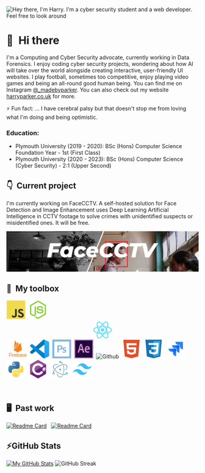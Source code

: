 ![Hey there, I'm Harry. I'm a cyber security student and a web developer. Feel free to look around](https://github.com/Parker06/Parker06/blob/main/header.gif)

# 👋 &nbsp;Hi there

I'm a Computing and Cyber Security advocate, currently working in Data Forensics. I enjoy coding cyber security projects, wondering about how AI will take over the world alongside creating interactive, user-friendly UI websites. I play football, sometimes too competitive, enjoy playing video games and being an all-round good human being. You can find me on Instagram [@_madebyparker](https://www.instagram.com/_madebyparker/). You can also check out my website [harryparker.co.uk](https://harryparker.co.uk) for more.

⚡ Fun fact: ... I have cerebral palsy but that doesn't stop me from loving what I'm doing and being optimistic.

### Education: 

- Plymouth University (2019 - 2020): BSc (Hons) Computer Science Foundation Year - 1st (First Class)
- Plymouth University (2020 - 2023): BSc (Hons) Computer Science (Cyber Security) - 2:1 (Upper Second) 

## 👇 &nbsp;Current project

I'm currently working on FaceCCTV. A self-hosted solution for Face Detection and Image Enhancement uses Deep Learning Artificial Intelligence in CCTV footage to solve crimes with unidentified suspects or misidentified ones. It will be free.

![FaceCCTV](https://github.com/MadeByParker/MadeByParker/blob/main/New%20Banner.jpg)

## 🧰 &nbsp;My toolbox

<img  src="https://raw.githubusercontent.com/devicons/devicon/1119b9f84c0290e0f0b38982099a2bd027a48bf1/icons/javascript/javascript-original.svg" alt="JavaScript" width="50" height="50"/> &nbsp;<img  src="https://raw.githubusercontent.com/devicons/devicon/1119b9f84c0290e0f0b38982099a2bd027a48bf1/icons/nodejs/nodejs-plain.svg" alt="NodeJS" width="50" height="50"/> &nbsp; <img  src="https://raw.githubusercontent.com/devicons/devicon/1119b9f84c0290e0f0b38982099a2bd027a48bf1/icons/react/react-original.svg" alt="ReactJS" width="50" height="50" style="margin:0 auto; display:block;"/> &nbsp;<img src="https://raw.githubusercontent.com/devicons/devicon/1119b9f84c0290e0f0b38982099a2bd027a48bf1/icons/firebase/firebase-plain-wordmark.svg" alt="Firebase" width="50" height="50"/> &nbsp;<img  src="https://raw.githubusercontent.com/devicons/devicon/1119b9f84c0290e0f0b38982099a2bd027a48bf1/icons/vscode/vscode-original.svg" alt="VSCode" width="50" height="50"/> &nbsp;<img  src="https://raw.githubusercontent.com/devicons/devicon/1119b9f84c0290e0f0b38982099a2bd027a48bf1/icons/photoshop/photoshop-line.svg" alt="Photoshop" width="50" height="50"/> &nbsp;<img src="https://github.com/devicons/devicon/blob/master/icons/aftereffects/aftereffects-original.svg" alt="After Effects" width="50" height="50"/> &nbsp;<img  src="https://github.com/CyrisXD/CyrisXD/raw/master/assets/Github.png" alt="Github"/> &nbsp;<img  src="https://raw.githubusercontent.com/devicons/devicon/1119b9f84c0290e0f0b38982099a2bd027a48bf1/icons/html5/html5-plain.svg" alt="HTML5" width="50" height="50"/> &nbsp;<img  src="https://raw.githubusercontent.com/devicons/devicon/1119b9f84c0290e0f0b38982099a2bd027a48bf1/icons/css3/css3-original.svg" alt="CSS3" width="50" height="50"/> &nbsp;<img src="https://github.com/devicons/devicon/blob/master/icons/jira/jira-original.svg" alt="Jira" width="50" height="50"/> &nbsp;<img src="https://github.com/devicons/devicon/blob/master/icons/python/python-original.svg" alt="Python" width="50" height="50"/> &nbsp;<img src="https://github.com/devicons/devicon/blob/master/icons/csharp/csharp-original.svg" alt="C-Sharp" width="50" height="50"/> &nbsp;<img src="https://github.com/devicons/devicon/blob/master/icons/electron/electron-original.svg" alt="Electron" width="50" height="50"/> &nbsp;<img src="https://github.com/devicons/devicon/blob/master/icons/tailwindcss/tailwindcss-plain.svg" alt="Tailwind CSS" width="50" height="50"/> 


&nbsp;

## 🖥 &nbsp;Past work

[![Readme Card](https://github-readme-stats.vercel.app/api/pin/?username=MadeByParker&repo=Artificial_Intelligence_COMP2002&bg_color=0d1116&title_color=96d6ff&text_color=a4aacb&icon_color=007ec6)](https://github.com/MadeByParker/Artificial_Intelligence_COMP2002) &nbsp; [![Readme Card](https://github-readme-stats.vercel.app/api/pin/?username=MadeByParker&repo=FaceCCTV&bg_color=0d1116&title_color=96d6ff&text_color=a4aacb&icon_color=007ec6)](https://github.com/MadeByParker/FaceCCTV)


## ⚡GitHub Stats
<!-- Stats -->
<!-- Credit to https://github.com/anuraghazra/github-readme-stats -->
[![My GitHub Stats](https://github-readme-stats.vercel.app/api/?username=MadeByParker&count_private=true&theme=github_dark&showicons=true)]()
![GitHub Streak](https://github-readme-streak-stats.herokuapp.com/?user=MadeByParker&theme=github_dark&count_private=true&bg_color=0d1116&title_color=96d6ff&text_color=a4aacb&icon_color=007ec6)

<!-- ## 🔭 I’m currently working on / my projects are: ... :arrow_down:

* Spotify Web Player with lyrics - Used React - `finished`.
* A security dashboard - `finished`.
* A Mastermind Code - Breaker game for the console - `finished`.
* A Dungeon Crawler Console Game - `finished`.
* Chicken crossing the Road, to tackle learning simple arithmetic maths while playing a game, to increase fun and productivity - `finished`.
* Portfolio with React JS and Tailwind CSS - `finished` - [Website](https://harryparker.co.uk)
* FarmBnB hotel booking mobile app - `finished`.
* Custom C# API - `finished`.
* Linked Data Application display Plymouth Bus Stop Locations - `finished`
* Storing Students enrolled on to multiple programmes in a Database + Mobile App to go with it - `finished`.
* Group Project, designing and building a website using Textpattern - `finished`.

## 💻 Technologies Used:

* Visual Studio 2019 / VSC.
* Boostrap v4 / v5.
* Materialize CSS / Tailwind CSS
* C#
* HTML, CSS, JavaScript
* C# Console App (.NET Framework)
* Google Firebase (Authentication, Cloud Storage, and Hosting)
* Microsoft Azure Hosting
* React
* PHP

## 🌱 I'm currently learning:

* Java / Kotlin
* React Native
* Electron

**harry-parker6/harry-parker6** is a ✨ _special_ ✨ repository because its `README.md` (this file) appears on your GitHub profile.

Here are some ideas to get you started:

- 🔭 I’m currently working on ...
- 🌱 I’m currently learning ...
- 👯 I’m looking to collaborate on ...
- 🤔 I’m looking for help with ...
- 💬 Ask me about ...
- 📫 How to reach me: ...
- 😄 Pronouns: ...
- ⚡ Fun fact: ...
-->
